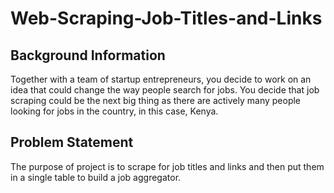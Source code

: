 # Web-Scraping-Job-Titles-and-Links
## Background Information
Together with a team of startup entrepreneurs, you decide to work on an idea that could
change the way people search for jobs. You decide that job scraping could be the next
big thing as there are actively many people looking for jobs in the country, in this case,
Kenya.

## Problem Statement
The purpose of project is to scrape for job titles and links and then put them in a single table to build a job aggregator.
